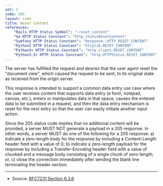 ```yaml
---
set: 2
code: 205
layout: code
title: Reset Content
references:
    "Rails HTTP Status Symbol": ":reset_content"
    "Go HTTP Status Constant": "http.StatusResetContent"
    "Symfony HTTP Status Constant": "Response::HTTP_RESET_CONTENT"
    "Python2 HTTP Status Constant": "httplib.RESET_CONTENT"
    "Python3+ HTTP Status Constant": "http.client.RESET_CONTENT"
    "Python3.5+ HTTP Status Constant": "http.HTTPStatus.RESET_CONTENT"
---
```


The server has fulfilled the request and desires that the user agent
reset the "document view", which caused the request to be sent, to its
original state as received from the origin server.

This response is intended to support a common data entry use case where
the user receives content that supports data entry (a form, notepad,
canvas, etc.), enters or manipulates data in that space, causes the
entered data to be submitted in a request, and then the data entry
mechanism is reset for the next entry so that the user can easily
initiate another input action.

Since the 205 status code implies that no additional content will be
provided, a server MUST NOT generate a payload in a 205 response. In
other words, a server MUST do one of the following for a 205 response:
a) indicate a zero-length body for the response by including a
Content-Length header field with a value of 0; b) indicate a zero-length
payload for the response by including a Transfer-Encoding header field
with a value of chunked and a message body consisting of a single chunk
of zero-length; or, c) close the connection immediately after sending
the blank line terminating the header section.

---

* Source: [RFC7231 Section 6.3.6][1]

[1]: <http://tools.ietf.org/html/rfc7231#section-6.3.6>
